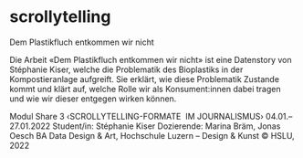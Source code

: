 # scrollytelling
Dem Plastikfluch entkommen wir nicht

Die Arbeit «Dem Plastikfluch entkommen wir nicht» ist eine Datenstory von Stéphanie Kiser, welche die Problematik des Bioplastiks in der Kompostieranlage aufgreift. Sie erklärt, wie diese Problematik Zustande kommt und klärt auf, welche Rolle wir als Konsument:innen dabei tragen und wie wir dieser entgegen wirken können.

Modul Share 3
‹SCROLLYTELLING-FORMATE  IM JOURNALISMUS›
04.01.–27.01.2022
Student/in: Stéphanie Kiser
Dozierende: Marina Bräm, Jonas Oesch
BA Data Design & Art, Hochschule Luzern – Design & Kunst © HSLU, 2022
